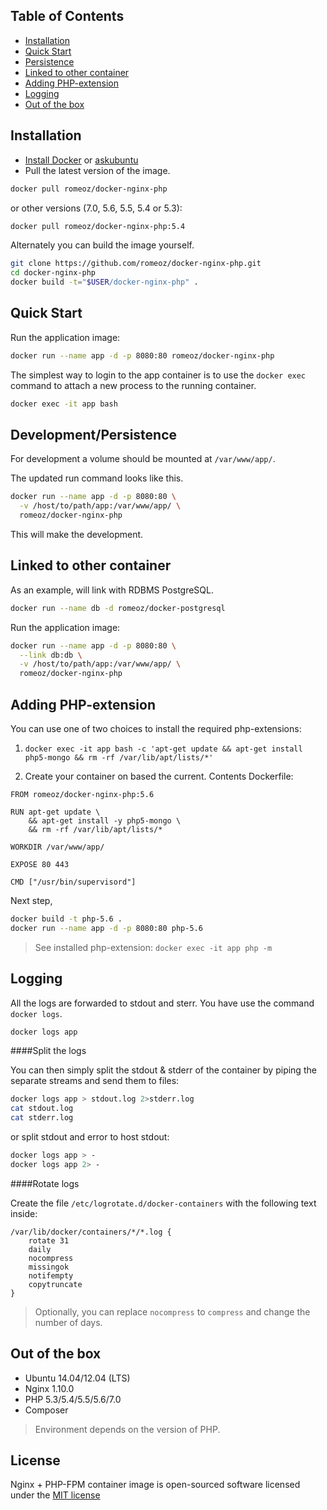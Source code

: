 Table of Contents
-------------------

 * [Installation](#installation)
 * [Quick Start](#quick-start)
 * [Persistence](#developmentpersistence)
 * [Linked to other container](#linked-to-other-container)
 * [Adding PHP-extension](#adding-php-extension) 
 * [Logging](#logging)
 * [Out of the box](#out-of-the-box)

Installation
-------------------

 * [Install Docker](https://docs.docker.com/installation/) or [askubuntu](http://askubuntu.com/a/473720)
 * Pull the latest version of the image.
 
```bash
docker pull romeoz/docker-nginx-php
```

or other versions (7.0, 5.6, 5.5, 5.4 or 5.3):

```bash
docker pull romeoz/docker-nginx-php:5.4
```

Alternately you can build the image yourself.

```bash
git clone https://github.com/romeoz/docker-nginx-php.git
cd docker-nginx-php
docker build -t="$USER/docker-nginx-php" .
```

Quick Start
-------------------

Run the application image:

```bash
docker run --name app -d -p 8080:80 romeoz/docker-nginx-php
```

The simplest way to login to the app container is to use the `docker exec` command to attach a new process to the running container.

```bash
docker exec -it app bash
```

Development/Persistence
-------------------

For development a volume should be mounted at `/var/www/app/`.

The updated run command looks like this.

```bash
docker run --name app -d -p 8080:80 \
  -v /host/to/path/app:/var/www/app/ \
  romeoz/docker-nginx-php
```

This will make the development.

Linked to other container
-------------------

As an example, will link with RDBMS PostgreSQL. 

```bash
docker run --name db -d romeoz/docker-postgresql
```

Run the application image:

```bash
docker run --name app -d -p 8080:80 \
  --link db:db \
  -v /host/to/path/app:/var/www/app/ \
  romeoz/docker-nginx-php
```

Adding PHP-extension
-------------------

You can use one of two choices to install the required php-extensions:

1. `docker exec -it app bash -c 'apt-get update && apt-get install php5-mongo && rm -rf /var/lib/apt/lists/*'`

2. Create your container on based the current. Сontents Dockerfile:

```
FROM romeoz/docker-nginx-php:5.6

RUN apt-get update \
    && apt-get install -y php5-mongo \
    && rm -rf /var/lib/apt/lists/* 

WORKDIR /var/www/app/

EXPOSE 80 443

CMD ["/usr/bin/supervisord"]
```

Next step,

```bash
docker build -t php-5.6 .
docker run --name app -d -p 8080:80 php-5.6
```

>See installed php-extension: `docker exec -it app php -m`

Logging
-------------------

All the logs are forwarded to stdout and sterr. You have use the command `docker logs`.

```bash
docker logs app
```

####Split the logs

You can then simply split the stdout & stderr of the container by piping the separate streams and send them to files:

```bash
docker logs app > stdout.log 2>stderr.log
cat stdout.log
cat stderr.log
```

or split stdout and error to host stdout:

```bash
docker logs app > -
docker logs app 2> -
```

####Rotate logs

Create the file `/etc/logrotate.d/docker-containers` with the following text inside:

```
/var/lib/docker/containers/*/*.log {
    rotate 31
    daily
    nocompress
    missingok
    notifempty
    copytruncate
}
```
> Optionally, you can replace `nocompress` to `compress` and change the number of days.

Out of the box
-------------------
 * Ubuntu 14.04/12.04 (LTS)
 * Nginx 1.10.0
 * PHP 5.3/5.4/5.5/5.6/7.0
 * Composer

>Environment depends on the version of PHP.

License
-------------------

Nginx + PHP-FPM container image is open-sourced software licensed under the [MIT license](http://opensource.org/licenses/MIT)